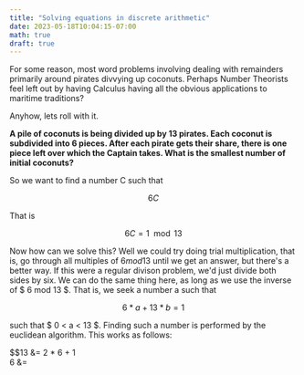 ```yaml
---
title: "Solving equations in discrete arithmetic"
date: 2023-05-18T10:04:15-07:00
math: true
draft: true
---
```

For some reason, most word problems involving dealing with
remainders primarily around pirates divvying up coconuts.
Perhaps Number Theorists feel left out by having Calculus
having all the obvious applications to maritime traditions?

Anyhow, lets roll with it.

**A pile of coconuts is being divided up by 13 pirates. Each
coconut is subdivided into 6 pieces. After each pirate gets
their share, there is one piece left over which the Captain
takes. What is the smallest number of initial coconuts?**

So we want to find a number C such that

$$6 C % 13 = 1$$

That is

$$ 6 C = 1 \mod 13 $$

Now how can we solve this? Well we could try doing trial
multiplication, that is, go through all multiples of $6 mod 13$
until we get an answer, but there's a better way. If this were
a regular divison problem, we'd just divide both sides by six.
We can do the same thing here, as long as we use
the inverse of $ 6 mod 13 $. That is, we seek a number a such
that

$$ 6 * a + 13 * b = 1 $$

such that $ 0 < a < 13 $. Finding such a number is performed
by the euclidean algorithm. This works as follows:

$$13 &= 2 * 6 + 1\
   6 &= 
